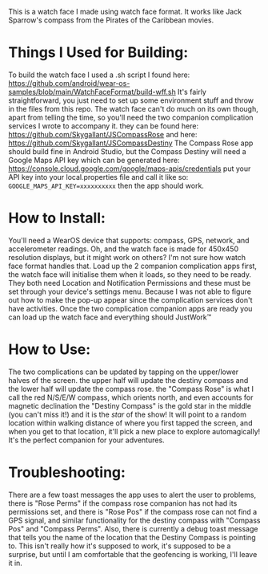 This is a watch face I made using watch face format. It works like Jack Sparrow's compass from the Pirates of the Caribbean movies.

# Things I Used for Building:
To build the watch face I used a .sh script I found here: https://github.com/android/wear-os-samples/blob/main/WatchFaceFormat/build-wff.sh
It's fairly straightforward, you just need to set up some environment stuff and throw in the files from this repo.
The watch face can't do much on its own though, apart from telling the time, so you'll need the two companion complication services I wrote to accompany it.
they can be found here: https://github.com/Skygallant/JSCompassRose and here: https://github.com/Skygallant/JSCompassDestiny
The Compass Rose app should build fine in Android Studio, but the Compass Destiny will need a Google Maps API key which can be generated here: https://console.cloud.google.com/google/maps-apis/credentials
put your API key into your local.properties file and call it like so: `GOOGLE_MAPS_API_KEY=xxxxxxxxxx`
then the app should work.

# How to Install:
You'll need a WearOS device that supports: compass, GPS, network, and accelerometer readings. Oh, and the watch face is made for 450x450 resolution displays, but it might work on others? I'm not sure how watch face format handles that.
Load up the 2 companion complication apps first, the watch face will initialise them when it loads, so they need to be ready. They both need Location and Notification Permissions and these must be set through your device's settings menu.
Because I was not able to figure out how to make the pop-up appear since the complication services don't have activities. Once the two complication companion apps are ready you can load up the watch face and everything should JustWork™

# How to Use:
The two complications can be updated by tapping on the upper/lower halves of the screen. the upper half will update the destiny compass and the lower half will update the compass rose.
the "Compass Rose" is what I call the red N/S/E/W compass, which orients north, and even accounts for magnetic declination
the "Destiny Compass" is the gold star in the middle (you can't miss it!) and it is the *star* of the show!
It will point to a random location within walking distance of where you first tapped the screen, and when you get to that location, it'll pick a new place to explore automagically! It's the perfect companion for your adventures.

# Troubleshooting:
There are a few toast messages the app uses to alert the user to problems, there is "Rose Perms" if the compass rose companion has not had its permissions set, and there is "Rose Pos" if the compass rose can not find a GPS signal, and similar functionality for the destiny compass with "Compass Pos" and "Compass Perms".
Also, there is currently a debug toast message that tells you the name of the location that the Destiny Compass is pointing to. This isn't really how it's supposed to work, it's supposed to be a surprise, but until I am comfortable that the geofencing is working, I'll leave it in.
